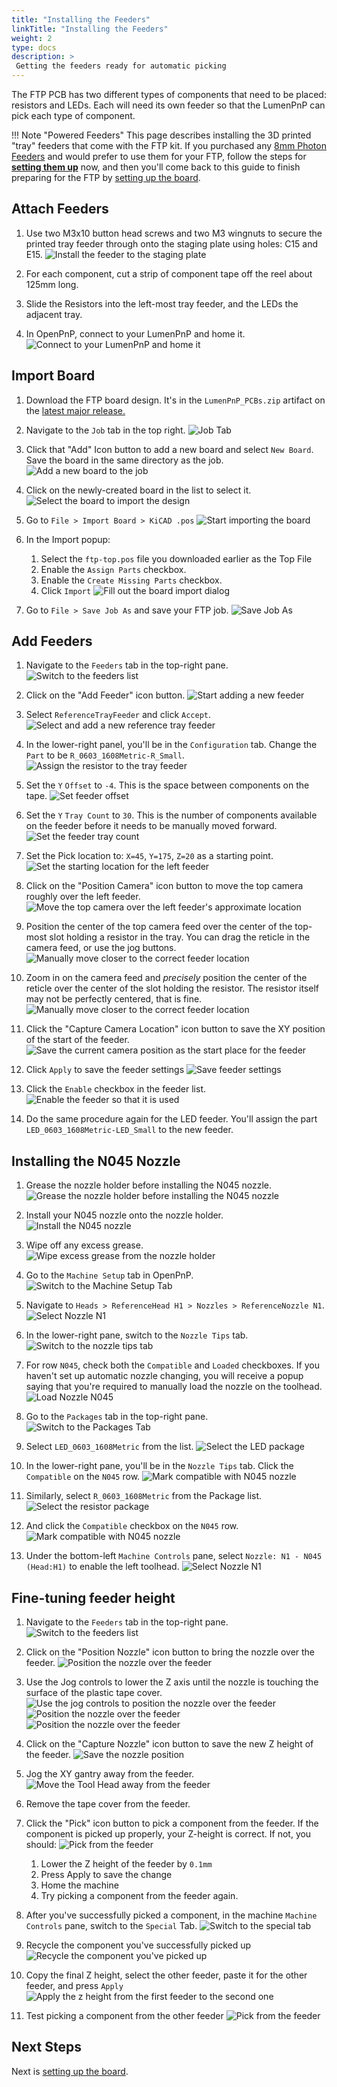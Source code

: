 ```yaml
---
title: "Installing the Feeders"
linkTitle: "Installing the Feeders"
weight: 2
type: docs
description: >
 Getting the feeders ready for automatic picking
---
```


The FTP PCB has two different types of components that need to be placed: resistors and LEDs. Each will need its own feeder so that the LumenPnP can pick each type of component.

!!! Note "Powered Feeders"
    This page describes installing the 3D printed "tray" feeders that come with the FTP kit. If you purchased any [8mm Photon Feeders](https://opulo.io/products/8mm-feeder) and would prefer to use them for your FTP, follow the steps for **[setting them up](../../../feeders/1-overview/feeder-overview.md)** now, and then you'll come back to this guide to finish preparing for the FTP by [setting up the board](../index.md).

## Attach Feeders

1. Use two M3x10 button head screws and two M3 wingnuts to secure the printed tray feeder through onto the staging plate using holes: C15 and E15.
  ![Install the feeder to the staging plate](images/Feeder-installed-with-screws.jpg)

2. For each component, cut a strip of component tape off the reel about 125mm long.

3. Slide the Resistors into the left-most tray feeder, and the LEDs the adjacent tray.

4. In OpenPnP, connect to your LumenPnP and home it.
  ![Connect to your LumenPnP and home it](images/Connect-and-home.png)

## Import Board

1. Download the FTP board design. It's in the `LumenPnP_PCBs.zip` artifact on the [latest major release.](https://github.com/opulo-inc/lumenpnp/releases/)

2. Navigate to the `Job` tab in the top right.
  ![Job Tab](images/Job-tab.png)

3. Click that "Add" Icon button to add a new board and select `New Board`. Save the board in the same directory as the job.
  ![Add a new board to the job](images/Add-new-board.png)

4. Click on the newly-created board in the list to select it.
  ![Select the board to import the design](images/Select-board.png)

5. Go to `File > Import Board > KiCAD .pos`
  ![Start importing the board](images/Import-board-file-menu.png)
6. In the Import popup:
    1. Select the `ftp-top.pos` file you downloaded earlier as the Top File
    2. Enable the `Assign Parts` checkbox.
    3. Enable the `Create Missing Parts` checkbox.
    4. Click `Import`
  ![Fill out the board import dialog](images/Board-import-dialog.png)

7. Go to `File > Save Job As` and save your FTP job.
  ![Save Job As](images/Save-job-as.png)

## Add Feeders

1. Navigate to the `Feeders` tab in the top-right pane.
  ![Switch to the feeders list](images/Feeders-tab.png)

2. Click on the "Add Feeder" icon button.
  ![Start adding a new feeder](images/Add-feeder-button.png)

3. Select `ReferenceTrayFeeder` and click `Accept`.
  ![Select and add a new reference tray feeder](images/Select-referenceTrayFeeder.png)

4. In the lower-right panel, you'll be in the `Configuration` tab. Change the `Part` to be `R_0603_1608Metric-R_Small`.
  ![Assign the resistor to the tray feeder](images/Change-feeder-part.png)

5. Set the `Y` `Offset` to `-4`. This is the space between components on the tape.
  ![Set feeder offset](images/Set-feeder-offset.png)

6. Set the `Y` `Tray Count` to `30`. This is the number of components available on the feeder before it needs to be manually moved forward.
  ![Set the feeder tray count](images/Set-tray-count.png)

7. Set the Pick location to: `X=45`, `Y=175`, `Z=20` as a starting point.
  ![Set the starting location for the left feeder](images/Set-left-pick-location.png)

8. Click on the "Position Camera" icon button to move the top camera roughly over the left feeder.
  ![Move the top camera over the left feeder's approximate location](images/Position-camera-over-feeder.png)

9. Position the center of the top camera feed over the center of the top-most slot holding a resistor in the tray. You can drag the reticle in the camera feed, or use the jog buttons.
  ![Manually move closer to the correct feeder location](images/Position-over-feeder-start-rough.png)

10. Zoom in on the camera feed and *precisely* position the center of the reticle over the center of the slot holding the resistor. The resistor itself may not be perfectly centered, that is fine.
  ![Manually move closer to the correct feeder location](images/Position-over-feeder-start-precise.png)

11. Click the "Capture Camera Location" icon button to save the XY position of the start of the feeder.
  ![Save the current camera position as the start place for the feeder](images/Capture-camera-position-feeder.png)

12. Click `Apply` to save the feeder settings
  ![Save feeder settings](images/Save-feeder-settings.png)

13. Click the `Enable` checkbox in the feeder list.
  ![Enable the feeder so that it is used](images/Enable-feeder.png)

14. Do the same procedure again for the LED feeder. You'll assign the part `LED_0603_1608Metric-LED_Small` to the new feeder.

## Installing the N045 Nozzle

1. Grease the nozzle holder before installing the N045 nozzle.
  ![Grease the nozzle holder before installing the N045 nozzle](images/Install-nozzle-grease.jpg)

2. Install your N045 nozzle onto the nozzle holder.
  ![Install the N045 nozzle](images/Install-nozzle-nozzle.jpg)

3. Wipe off any excess grease.
  ![Wipe excess grease from the nozzle holder](images/Install-nozzle-wipe.jpg)

4. Go to the `Machine Setup` tab in OpenPnP.
  ![Switch to the Machine Setup Tab](images/Machine-setup-tab.png)

5. Navigate to `Heads > ReferenceHead H1 > Nozzles > ReferenceNozzle N1`.
  ![Select Nozzle N1](images/Reference-nozzle-n1.png)

6. In the lower-right pane, switch to the `Nozzle Tips` tab.
  ![Switch to the nozzle tips tab](images/Nozzle-tips-tab.png)

7. For row `N045`, check both the `Compatible` and `Loaded` checkboxes. If you haven't set up automatic nozzle changing, you will receive a popup saying that you're required to manually load the nozzle on the toolhead.
  ![Load Nozzle N045](images/Load-nozzle-n045.png)

8. Go to the `Packages` tab in the top-right pane.
  ![Switch to the Packages Tab](images/Packages-tab.png)

9. Select `LED_0603_1608Metric` from the list.
  ![Select the LED package](images/Select-led-package.png)

10. In the lower-right pane, you'll be in the `Nozzle Tips` tab. Click the `Compatible` on the `N045` row.
  ![Mark compatible with N045 nozzle](images/Select-led-nozzle-tips.png)

11. Similarly, select `R_0603_1608Metric` from the Package list.
  ![Select the resistor package](images/Select-resistor-package.png)

12. And click the `Compatible` checkbox on the `N045` row.
  ![Mark compatible with N045 nozzle](images/Select-resistor-nozzle-tips.png)

13. Under the bottom-left `Machine Controls` pane, select `Nozzle: N1 - N045 (Head:H1)` to enable the left toolhead.
  ![Select Nozzle N1](images/Enable-nozzle-n1.png)

## Fine-tuning feeder height

1. Navigate to the `Feeders` tab in the top-right pane.
  ![Switch to the feeders list](images/Feeders-tab.png)

2. Click on the "Position Nozzle" icon button to bring the nozzle over the feeder.
  ![Position the nozzle over the feeder](images/Position-nozzle-over-feeder.png)

3. Use the Jog controls to lower the Z axis until the nozzle is touching the surface of the plastic tape cover.
  ![Use the jog controls to position the nozzle over the feeder](images/Z-jog-controls.png)
  ![Position the nozzle over the feeder](images/Nozzle-position-far.jpg)
  ![Position the nozzle over the feeder](images/Nozzle-position-close.jpg)

4. Click on the "Capture Nozzle" icon button to save the new Z height of the feeder.
  ![Save the nozzle position](images/Capture-nozzle-position-feeder.png)

5. Jog the XY gantry away from the feeder.
  ![Move the Tool Head away from the feeder](images/XY-jog-controls.png)

6. Remove the tape cover from the feeder.
7. Click the "Pick" icon button to pick a component from the feeder. If the component is picked up properly, your Z-height is correct. If not, you should:
  ![Pick from the feeder](images/Pick-from-feeder.png)
    1. Lower the Z height of the feeder by `0.1mm`
    2. Press Apply to save the change
    3. Home the machine
    4. Try picking a component from the feeder again.

8. After you've successfully picked a component, in the machine `Machine Controls` pane, switch to the `Special` Tab.
  ![Switch to the special tab](images/Special-tab.png)

9. Recycle the component you've successfully picked up
  ![Recycle the component you've picked up](images/Recycle-component.png)

10. Copy the final Z height, select the other feeder, paste it for the other feeder, and press `Apply`
  ![Apply the z height from the first feeder to the second one](images/Copy-and-paste-z-height.png)

11. Test picking a component from the other feeder
  ![Pick from the feeder](images/Pick-from-feeder.png)

## Next Steps

Next is [setting up the board](../2-setting-up-the-board/index.md).
